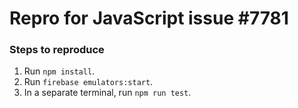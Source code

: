 # Repro for JavaScript issue #7781

### Steps to reproduce

1. Run `npm install`.
2. Run `firebase emulators:start`.
3. In a separate terminal, run `npm run test`.
